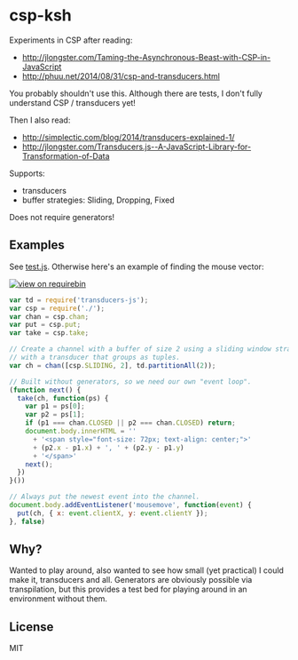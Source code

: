 csp-ksh
=======

Experiments in CSP after reading:

- http://jlongster.com/Taming-the-Asynchronous-Beast-with-CSP-in-JavaScript
- http://phuu.net/2014/08/31/csp-and-transducers.html

You probably shouldn't use this. Although there are tests, I don't fully understand CSP / transducers yet!

Then I also read:

- http://simplectic.com/blog/2014/transducers-explained-1/
- http://jlongster.com/Transducers.js--A-JavaScript-Library-for-Transformation-of-Data

Supports:

- transducers
- buffer strategies: Sliding, Dropping, Fixed

Does not require generators!

Examples
--------

See [test.js](./test.js). Otherwise here's an example of finding the mouse vector:

[![view on requirebin](http://requirebin.com/badge.png)](http://requirebin.com/?gist=d140e4751c621e58a8d4)

```js
var td = require('transducers-js');
var csp = require('./');
var chan = csp.chan;
var put = csp.put;
var take = csp.take;

// Create a channel with a buffer of size 2 using a sliding window strategy,
// with a transducer that groups as tuples.
var ch = chan([csp.SLIDING, 2], td.partitionAll(2));

// Built without generators, so we need our own "event loop".
(function next() {
  take(ch, function(ps) {
    var p1 = ps[0];
    var p2 = ps[1];
    if (p1 === chan.CLOSED || p2 === chan.CLOSED) return;
    document.body.innerHTML = ''
      + '<span style="font-size: 72px; text-align: center;">'
      + (p2.x - p1.x) + ', ' + (p2.y - p1.y)
      + '</span>'
    next();
  })
}())

// Always put the newest event into the channel.
document.body.addEventListener('mousemove', function(event) {
  put(ch, { x: event.clientX, y: event.clientY });
}, false)
```

Why?
----

Wanted to play around, also wanted to see how small (yet practical) I could make it, transducers and all. Generators are obviously possible via transpilation, but this provides a test bed for playing around in an environment without them.

License
-------

MIT
